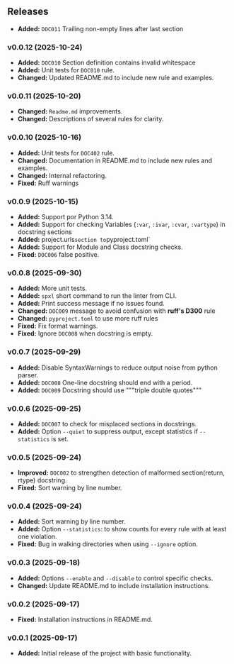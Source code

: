 ## Releases

- **Added:** `DOC011` Trailing non-empty lines after last section

### v0.0.12 (2025-10-24)

- **Added:** `DOC010` Section definition contains invalid whitespace
- **Added:** Unit tests for `DOC010` rule.
- **Changed:** Updated README.md to include new rule and examples.

### v0.0.11 (2025-10-20)

- **Changed:** `Readme.md` improvements.
- **Changed:** Descriptions of several rules for clarity.

### v0.0.10 (2025-10-16)

- **Added:** Unit tests for `DOC402` rule.
- **Changed:** Documentation in README.md to include new rules and examples.
- **Changed:** Internal refactoring.
- **Fixed:** Ruff warnings

### v0.0.9 (2025-10-15)

- **Added:** Support por Python 3.14.
- **Added:** Support for checking Variables (`:var`, `:ivar`, `:cvar`, `:vartype`) in docstring sections
- **Added:** project.urls` section to `pyproject.toml`
- **Added:** Support for Module and Class docstring checks.
- **Fixed:** `DOC006` false positive.

### v0.0.8 (2025-09-30)

- **Added:** More unit tests.
- **Added:** `spxl` short command to run the linter from CLI.
- **Added:** Print success message if no issues found.
- **Changed:** `DOC009` message to avoid confusion with **ruff's D300** rule
- **Changed:** `pyproject.toml` to use more ruff rules
- **Fixed:** Fix format warnings.
- **Fixed:** Ignore `DOC008` when docstring is empty.

### v0.0.7 (2025-09-29)

- **Added:** Disable SyntaxWarnings to reduce output noise from python parser.
- **Added:** `DOC008` One-line docstring should end with a period.
- **Added:** `DOC009` Docstring should use """triple double quotes"""

### v0.0.6 (2025-09-25)

- **Added:** `DOC007` to check for misplaced sections in docstrings.
- **Added:** Option `--quiet` to suppress output, except statistics if `--statistics` is set.

### v0.0.5 (2025-09-24)

- **Improved:** `DOC002` to strengthen detection of malformed section(return, rtype) docstring.
- **Fixed:** Sort warning by line number.

### v0.0.4 (2025-09-24)

- **Added:** Sort warning by line number.
- **Added:** Option `--statistics`: to show counts for every rule with at least one violation.
- **Fixed:** Bug in walking directories when using `--ignore` option.

### v0.0.3 (2025-09-18)

- **Added:** Options `--enable` and `--disable` to control specific checks.
- **Changed:** Update README.md to include installation instructions.

### v0.0.2 (2025-09-17)

- **Fixed:** Installation instructions in README.md.

### v0.0.1 (2025-09-17)

- **Added:** Initial release of the project with basic functionality.

